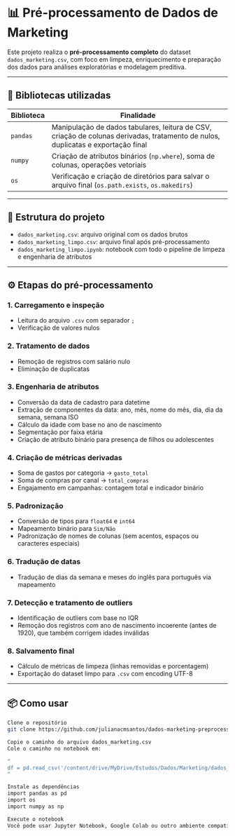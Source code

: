 # 📊 Pré-processamento de Dados de Marketing

Este projeto realiza o **pré-processamento completo** do dataset `dados_marketing.csv`, com foco em limpeza, enriquecimento e preparação dos dados para análises exploratórias e modelagem preditiva.

---

## 🧰 Bibliotecas utilizadas

| Biblioteca | Finalidade |
|------------|------------|
| `pandas`   | Manipulação de dados tabulares, leitura de CSV, criação de colunas derivadas, tratamento de nulos, duplicatas e exportação final |
| `numpy`    | Criação de atributos binários (`np.where`), soma de colunas, operações vetoriais |
| `os`       | Verificação e criação de diretórios para salvar o arquivo final (`os.path.exists`, `os.makedirs`) |

---

## 📁 Estrutura do projeto

- `dados_marketing.csv`: arquivo original com os dados brutos  
- `dados_marketing_limpo.csv`: arquivo final após pré-processamento  
- `dados_marketing_limpo.ipynb`: notebook com todo o pipeline de limpeza e engenharia de atributos  

---

## ⚙️ Etapas do pré-processamento

### 1. Carregamento e inspeção
- Leitura do arquivo `.csv` com separador `;`
- Verificação de valores nulos

### 2. Tratamento de dados
- Remoção de registros com salário nulo
- Eliminação de duplicatas

### 3. Engenharia de atributos
- Conversão da data de cadastro para datetime
- Extração de componentes da data: ano, mês, nome do mês, dia, dia da semana, semana ISO
- Cálculo da idade com base no ano de nascimento
- Segmentação por faixa etária
- Criação de atributo binário para presença de filhos ou adolescentes

### 4. Criação de métricas derivadas
- Soma de gastos por categoria → `gasto_total`
- Soma de compras por canal → `total_compras`
- Engajamento em campanhas: contagem total e indicador binário

### 5. Padronização
- Conversão de tipos para `float64` e `int64`
- Mapeamento binário para `Sim/Não`
- Padronização de nomes de colunas (sem acentos, espaços ou caracteres especiais)

### 6. Tradução de datas
- Tradução de dias da semana e meses do inglês para português via mapeamento

### 7. Detecção e tratamento de outliers
- Identificação de outliers com base no IQR
- Remoção dos registros com ano de nascimento incoerente (antes de 1920), que também corrigem idades inválidas

### 8. Salvamento final
- Cálculo de métricas de limpeza (linhas removidas e porcentagem)
- Exportação do dataset limpo para `.csv` com encoding UTF-8

---

## 📦 Como usar

```bash
Clone o repositório
git clone https://github.com/julianacmsantos/dados-marketing-preprocessamento.git

Copie o caminho do arquivo dados_marketing.csv
Cole o caminho no notebook em:

"
df = pd.read_csv('/content/drive/MyDrive/Estudos/Dados/Marketing/dados_marketing.csv', sep=';')
"

Instale as dependências
import pandas as pd
import os
import numpy as np

Execute o notebook
Você pode usar Jupyter Notebook, Google Colab ou outro ambiente compatível

